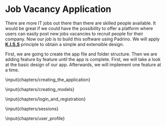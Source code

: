 # Job Vacancy Application

There are more IT jobs out there than there are skilled people available. It would be great if we could have the possibility to offer a platform where users can easily post new jobs vacancies to recruit people for their company.  Now our job is to build this software using Padrino. We will apply [**K.I.S.S**](http://en.wikipedia.org/wiki/KISS_principle "KISS principle") principle to obtain a simple and extensible design.


First, we are going to create the app file and folder structure. Then we are adding feature by feature until the app is complete. First, we will take a look at the basic design of our app. Afterwards, we will implement one feature at a time.

\input{chapters/creating_the_application}

\input{chapters/creating_models}

\input{chapters/login_and_registration}

\input{chapters/sessions}

\input{chapters/user_profile}

